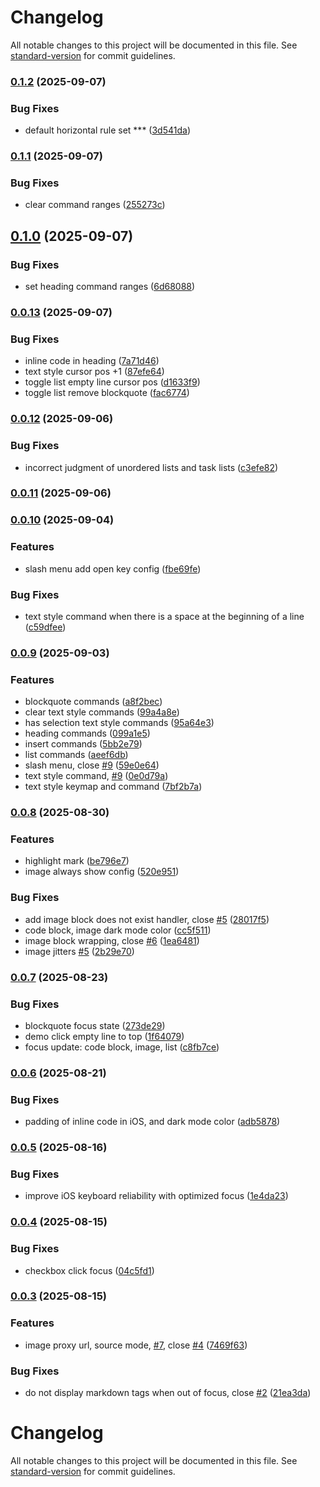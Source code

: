 # Changelog

All notable changes to this project will be documented in this file. See [standard-version](https://github.com/conventional-changelog/standard-version) for commit guidelines.

### [0.1.2](https://github.com/luoluoqixi/purrmd/compare/v0.1.1...v0.1.2) (2025-09-07)


### Bug Fixes

* default horizontal rule set *** ([3d541da](https://github.com/luoluoqixi/purrmd/commit/3d541daf2d06ed87e5faf7b7960b793c0700fe22))

### [0.1.1](https://github.com/luoluoqixi/purrmd/compare/v0.1.0...v0.1.1) (2025-09-07)


### Bug Fixes

* clear command ranges ([255273c](https://github.com/luoluoqixi/purrmd/commit/255273c3b3d18da38e7500ed59faa8e07ff31d9d))

## [0.1.0](https://github.com/luoluoqixi/purrmd/compare/v0.0.13...v0.1.0) (2025-09-07)


### Bug Fixes

* set heading command ranges ([6d68088](https://github.com/luoluoqixi/purrmd/commit/6d6808882e0fcaa9b1b7f3806e6a04b0a50c7e8a))

### [0.0.13](https://github.com/luoluoqixi/purrmd/compare/v0.0.12...v0.0.13) (2025-09-07)


### Bug Fixes

* inline code in heading ([7a71d46](https://github.com/luoluoqixi/purrmd/commit/7a71d46dada57438c838b3c36129f58e9ddc15f5))
* text style cursor pos +1 ([87efe64](https://github.com/luoluoqixi/purrmd/commit/87efe643a10bb1abd48f319bbf2d8e72606f8584))
* toggle list empty line cursor pos ([d1633f9](https://github.com/luoluoqixi/purrmd/commit/d1633f9fe880e5dc576c57c3c87890e882719972))
* toggle list remove blockquote ([fac6774](https://github.com/luoluoqixi/purrmd/commit/fac677423f0c29460e8d832302ceb0d4015a90b2))

### [0.0.12](https://github.com/luoluoqixi/purrmd/compare/v0.0.11...v0.0.12) (2025-09-06)


### Bug Fixes

* incorrect judgment of unordered lists and task lists ([c3efe82](https://github.com/luoluoqixi/purrmd/commit/c3efe829446278337b478f2b95b4209707a3d764))

### [0.0.11](https://github.com/luoluoqixi/purrmd/compare/v0.0.10...v0.0.11) (2025-09-06)

### [0.0.10](https://github.com/luoluoqixi/purrmd/compare/v0.0.9...v0.0.10) (2025-09-04)


### Features

* slash menu add open key config ([fbe69fe](https://github.com/luoluoqixi/purrmd/commit/fbe69fe7f298119e58a68fade809dbee9732d1a5))


### Bug Fixes

* text style command when there is a space at the beginning of a line ([c59dfee](https://github.com/luoluoqixi/purrmd/commit/c59dfeeab3be41852243edc56074a150438e9609))

### [0.0.9](https://github.com/luoluoqixi/purrmd/compare/v0.0.8...v0.0.9) (2025-09-03)


### Features

* blockquote commands ([a8f2bec](https://github.com/luoluoqixi/purrmd/commit/a8f2becbcb1167f9ce1b4de780d2fef60dff24b5))
* clear text style commands ([99a4a8e](https://github.com/luoluoqixi/purrmd/commit/99a4a8e02bd152aebf9fd2b620653156b966785b))
* has selection text style commands ([95a64e3](https://github.com/luoluoqixi/purrmd/commit/95a64e3860b28e8a1f0ffe33d48399347b0847e5))
* heading commands ([099a1e5](https://github.com/luoluoqixi/purrmd/commit/099a1e574517fe1843cb2a8d538a46250c28a90c))
* insert commands ([5bb2e79](https://github.com/luoluoqixi/purrmd/commit/5bb2e79b3fe9699467fc190101608f58382bcb8a))
* list commands ([aeef6db](https://github.com/luoluoqixi/purrmd/commit/aeef6db7e95f521de7ec6713eee90186639ed222))
* slash menu, close [#9](https://github.com/luoluoqixi/purrmd/issues/9) ([59e0e64](https://github.com/luoluoqixi/purrmd/commit/59e0e647831348b6bea6df0c81cb60b87149f733))
* text style command, [#9](https://github.com/luoluoqixi/purrmd/issues/9) ([0e0d79a](https://github.com/luoluoqixi/purrmd/commit/0e0d79a4bb4e231b2f918b30c8583a82f828b79e))
* text style keymap and command ([7bf2b7a](https://github.com/luoluoqixi/purrmd/commit/7bf2b7affa5f76da04c20df7c4c39c583f63f6f2))

### [0.0.8](https://github.com/luoluoqixi/purrmd/compare/v0.0.7...v0.0.8) (2025-08-30)


### Features

* highlight mark ([be796e7](https://github.com/luoluoqixi/purrmd/commit/be796e7b49ac4f48b2553c4df75dde3c0414b88d))
* image always show config ([520e951](https://github.com/luoluoqixi/purrmd/commit/520e9519131f49078d1d8b2bccb2be558f88a05e))


### Bug Fixes

* add image block does not exist handler, close [#5](https://github.com/luoluoqixi/purrmd/issues/5) ([28017f5](https://github.com/luoluoqixi/purrmd/commit/28017f5f42197472f48eecac27e2d7a463fa0b1e))
* code block, image dark mode color ([cc5f511](https://github.com/luoluoqixi/purrmd/commit/cc5f511055a07c1ccfc2d77ffe65d97cf5836192))
* image block wrapping, close [#6](https://github.com/luoluoqixi/purrmd/issues/6) ([1ea6481](https://github.com/luoluoqixi/purrmd/commit/1ea6481ad3553cbb80adb89c5396887cce1a92b1))
* image jitters [#5](https://github.com/luoluoqixi/purrmd/issues/5) ([2b29e70](https://github.com/luoluoqixi/purrmd/commit/2b29e702530322674a6061952ddbf5008bc164d1))

### [0.0.7](https://github.com/luoluoqixi/purrmd/compare/v0.0.6...v0.0.7) (2025-08-23)


### Bug Fixes

* blockquote focus state ([273de29](https://github.com/luoluoqixi/purrmd/commit/273de295ada5c1ad03fc78fa113e657cd849de08))
* demo click empty line to top ([1f64079](https://github.com/luoluoqixi/purrmd/commit/1f640791beb5666b515892bd9bb941c6eb5108b2))
* focus update: code block, image, list ([c8fb7ce](https://github.com/luoluoqixi/purrmd/commit/c8fb7ce7d6fc7d013840f930e11a2a176b6d4a62))

### [0.0.6](https://github.com/luoluoqixi/purrmd/compare/v0.0.5...v0.0.6) (2025-08-21)


### Bug Fixes

* padding of inline code in iOS, and dark mode color ([adb5878](https://github.com/luoluoqixi/purrmd/commit/adb587845dc4f02490b832bd70a1e6c54a8e222e))

### [0.0.5](https://github.com/luoluoqixi/purrmd/compare/v0.0.4...v0.0.5) (2025-08-16)


### Bug Fixes

* improve iOS keyboard reliability with optimized focus ([1e4da23](https://github.com/luoluoqixi/purrmd/commit/1e4da23a7185898207b25ee473e6b33bc1da2f3c))

### [0.0.4](https://github.com/luoluoqixi/purrmd/compare/v0.0.3...v0.0.4) (2025-08-15)


### Bug Fixes

* checkbox click focus ([04c5fd1](https://github.com/luoluoqixi/purrmd/commit/04c5fd1cc8297bb149f437c85f6305f758bd2eb3))

### [0.0.3](https://github.com/luoluoqixi/purrmd/compare/v0.0.2...v0.0.3) (2025-08-15)


### Features

* image proxy url, source mode, [#7](https://github.com/luoluoqixi/purrmd/issues/7), close [#4](https://github.com/luoluoqixi/purrmd/issues/4) ([7469f63](https://github.com/luoluoqixi/purrmd/commit/7469f637eefde2ac27d464ca0c662f1d553895cc))


### Bug Fixes

* do not display markdown tags when out of focus, close [#2](https://github.com/luoluoqixi/purrmd/issues/2) ([21ea3da](https://github.com/luoluoqixi/purrmd/commit/21ea3da13e627aebd4d2e589654edde169ea4d3c))

# Changelog

All notable changes to this project will be documented in this file. See [standard-version](https://github.com/conventional-changelog/standard-version) for commit guidelines.
